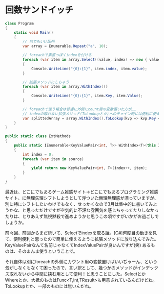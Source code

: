 # 回数サンドイッチ

```csharp
class Program
{
    static void Main()
    {
        // 何でもいい配列
        var array = Enumerable.Repeat("a", 10);

        // foreachで素直っぽくindexを付ける
        foreach (var item in array.Select((value, index) => new { value, index }))
        {
            Console.WriteLine("{0}:{1}", item.index, item.value);
        }

        // 拡張メソッドにしちゃう
        foreach (var item in array.WithIndex())
        {
            Console.WriteLine("{0}:{1}", item.Key, item.Value);
        }

        // foreachで使う場合は普通に外側にcount用の変数置いた方が……
        // indexの取れない拡張メソッド(ToLookupとか)へのチェイン時には便利に使えるかも
        var splittedArray = array.WithIndex().ToLookup(kvp => kvp.Key < 5, kvp => kvp.Value);
    }
}

public static class ExtMethods
{
    public static IEnumerable<KeyValuePair<int, T>> WithIndex<T>(this IEnumerable<T> source)
    {
        int index = 0;
        foreach (var item in source)
        {
            yield return new KeyValuePair<int, T>(index++, item);
        }
    }
}
```

最近は、どこにでもあるゲーム雑感サイト→どこにでもあるプログラミング雑感サイト、に無理矢理シフトしようとして浮ついた無理無理感が漂っていますが、別に特にシフトしたいわけでもなく、せっかくなので3月は集中的に書いてみようかな、と思っただけですが空気的に不評な雰囲気を感じちゃってたりしなかったりは、とりあえず無視黙殺で進めようかと思うこの頃ですがいかがお過ごしでしょうか。

前々回、前回からまだ続いて、Selectでindexを取る話。[[C#]何度目の動き](http://blogs.wankuma.com/izmktr/archive/2009/02/17/168255.aspx "[C#]何度目の動き")を見て、便利便利と思ったので簡単に使えるように拡張メソッドに放り込んでみた。KeyValuePairなんて名前じゃなくてIndexValuePairが良いんですが(笑) あるものは、そのまんま使うということで。

それ自体は別にforeachの外側にカウント用の変数置けばいいぢゃーん、という気がしなくもなくて困ったので、言い訳として、幾つかのメソッドがインデックス取れないから中間に挟む用として便利！と思うことにした。SelectとかWhereとか、大抵のものはFunc&lt;T,int,TResult>も用意されているんだけどね。ToLookupとか、一部のものには無いんだね。